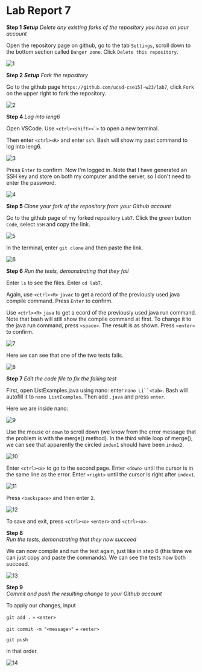 # Lab Report 7
**Step 1**
_**Setup** Delete any existing forks of the repository you have on your account_

Open the repository page on github, go to the tab `Settings`, scroll down to the bottom section called `Danger zone`. Click `Delete this repository`.

![1](https://github.com/MinghanWu039/Lab-report-7/blob/1344344f2f36a267163f1c82b3122dba71851eda/LR7-1.png?raw=true)

**Step 2**
_**Setup** Fork the repository_

Go to the github page `https://github.com/ucsd-cse15l-w23/lab7`, click `Fork` on the upper right to fork the repository.

![2](https://github.com/MinghanWu039/Lab-report-7/blob/1344344f2f36a267163f1c82b3122dba71851eda/LR7-2.png?raw=true)

**Step 4**
_Log into ieng6_

Open VSCode. Use ``<ctrl><shift><`>`` to open a new terminal. 

Then enter `<ctrl><R>` and enter `ssh`. Bash will show my past command to log into ieng6.

![3](https://github.com/MinghanWu039/Lab-report-7/blob/1344344f2f36a267163f1c82b3122dba71851eda/LR7-3.png?raw=true)

Press `Enter` to confirm. Now I'm logged in. Note that I have generated an SSH key and store on both my computer and the server, so I don't need to 
enter the password.

![4](https://github.com/MinghanWu039/Lab-report-7/blob/1344344f2f36a267163f1c82b3122dba71851eda/LR7-4.png?raw=true)

**Step 5**
_Clone your fork of the repository from your Github account_

Go to the github page of my forked repository `Lab7`. Click the green button `Code`, select `SSH` and copy the link.

![5](https://github.com/MinghanWu039/Lab-report-7/blob/1344344f2f36a267163f1c82b3122dba71851eda/LR7-5.png?raw=true)

In the terminal, enter `git clone` and then paste the link.

![6](https://github.com/MinghanWu039/Lab-report-7/blob/1344344f2f36a267163f1c82b3122dba71851eda/LR7-6.png?raw=true)

**Step 6**
_Run the tests, demonstrating that they fail_

Enter `ls` to see the files. Enter `cd lab7`.

Again, use `<ctrl><R>` `javac` to get a record of the previously used java compile command. Press `Enter` to confirm.

Use `<ctrl><R>` `java` to get a ecord of the previously used java run command. Note that bash will still show the compile command at first. To
change it to the java run command, press `<space>`. The result is as shown. Press `<enter>` to confirm.

![7](https://github.com/MinghanWu039/Lab-report-7/blob/1344344f2f36a267163f1c82b3122dba71851eda/LR7-7.png?raw=true)

Here we can see that one of the two tests fails.

![8](https://github.com/MinghanWu039/Lab-report-7/blob/1344344f2f36a267163f1c82b3122dba71851eda/LR7-8.png?raw=true)

**Step 7**
_Edit the code file to fix the failing test_

First, open ListExamples.java using nano: enter `nano Li``<tab>`. Bash will autofill it to `nano ListExamples`. Then add `.java` and press `enter`.

Here we are inside nano:

![9](https://github.com/MinghanWu039/Lab-report-7/blob/main/LR7-9.png?raw=true)

Use the mouse or `down` to scroll down (we know from the error message that the problem is with the merge() method). In the third while loop
of merge(), we can see that apparently the circled `index1` should have been `index2`.

![10](https://github.com/MinghanWu039/Lab-report-7/blob/1344344f2f36a267163f1c82b3122dba71851eda/LR7-10.png?raw=true)

Enter `<ctrl><V>` to go to the second page. Enter `<down>` until the cursor is in the same line as the error. Enter `<right>` until the cursor is right after `index1`. 

![11](https://github.com/MinghanWu039/Lab-report-7/blob/main/LR7-11.png?raw=true)

Press `<backspace>` and then enter `2`.

![12](https://github.com/MinghanWu039/Lab-report-7/blob/1344344f2f36a267163f1c82b3122dba71851eda/LR7-12.png?raw=true)

To save and exit, press `<ctrl><o>` `<enter>` and `<ctrl><x>`.

**Step 8**  
_Run the tests, demonstrating that they now succeed_

We can now compile and run the test again, just like in step 6 (this time we can just copy and paste the commands). We can see the tests 
now both succeed.
  
![13](https://github.com/MinghanWu039/Lab-report-7/blob/1344344f2f36a267163f1c82b3122dba71851eda/LR7-13.png?raw=true)
  
**Step 9**  
_Commit and push the resulting change to your Github account_

To apply our changes, input 

`git add .` + `<enter>`

`git commit -m "<message>"` + `<enter>`

`git push`

in that order.
  
![14](https://github.com/MinghanWu039/Lab-report-7/blob/1344344f2f36a267163f1c82b3122dba71851eda/LR7-14.png?raw=true)
  

 
